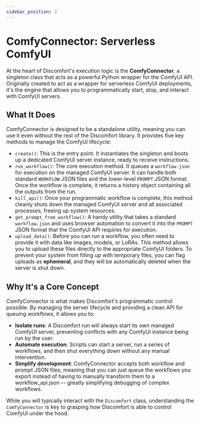 ```yaml
---
sidebar_position: 2
---
```


# ComfyConnector: Serverless ComfyUI

At the heart of Discomfort's execution logic is the **ComfyConnector**, a singleton class that acts as a powerful Python wrapper for the ComfyUI API. Originally created to act as a wrapper for serverless ComfyUI deployments, it's the engine that allows you to programmatically start, stop, and interact with ComfyUI servers. 

## What It Does

ComfyConnector is designed to be a standalone utility, meaning you can use it even without the rest of the Discomfort library. It provides five key methods to manage the ComfyUI lifecycle:

-   `create()`: This is the entry point. It instantiates the singleton and boots up a dedicated ComfyUI server instance, ready to receive instructions.
-   `run_workflow()`: The core execution method. It queues a `workflow.json` for execution on the managed ComfyUI server. It can handle both standard `WORKFLOW` JSON files and the lower-level `PROMPT` JSON format. Once the workflow is complete, it returns a history object containing all the outputs from the run.
-   `kill_api()`: Once your programmatic workflow is complete, this method cleanly shuts down the managed ComfyUI server and all associated processes, freeing up system resources.
-   `get_prompt_from_workflow()`: A handy utility that takes a standard `workflow.json` and uses browser automation to convert it into the `PROMPT` JSON format that the ComfyUI API requires for execution.
-   `upload_data()`: Before you can run a workflow, you often need to provide it with data like images, models, or LoRAs. This method allows you to upload these files directly to the appropriate ComfyUI folders. To prevent your system from filling up with temporary files, you can flag uploads as **ephemeral**, and they will be automatically deleted when the server is shut down.

## Why It's a Core Concept

ComfyConnector is what makes Discomfort's programmatic control possible. By managing the server lifecycle and providing a clean API for queuing workflows, it allows you to:

-   **Isolate runs**: A Discomfort run will always start its own managed ComfyUI server, preventing conflicts with any ComfyUI instance being run by the user.
-   **Automate execution**: Scripts can start a server, run a series of workflows, and then shut everything down without any manual intervention.
-   **Simplify development**: ComfyConnector accepts both workflow and prompt JSON files, meaning that you can just queue the workflows you export instead of having to manually transform them to a workflow_api.json -- greatly simplifying debugging of complex workflows. 

While you will typically interact with the `Discomfort` class, understanding the `ComfyConnector` is key to grasping how Discomfort is able to control ComfyUI under the hood.
